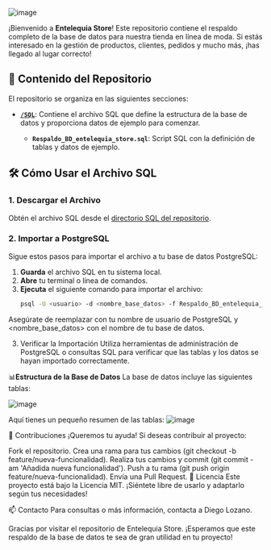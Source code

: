 ![image](https://github.com/user-attachments/assets/eaa6b40e-fda3-40db-9f04-0d3ffaae09b5)

¡Bienvenido a **Entelequia Store**! Este repositorio contiene el respaldo completo de la base de datos para nuestra tienda en línea de moda. Si estás interesado en la gestión de productos, clientes, pedidos y mucho más, ¡has llegado al lugar correcto!

## 📁 Contenido del Repositorio

El repositorio se organiza en las siguientes secciones:

- **[`/SQL`](SQL/)**: Contiene el archivo SQL que define la estructura de la base de datos y proporciona datos de ejemplo para comenzar.

  - **`Respaldo_BD_entelequia_store.sql`**: Script SQL con la definición de tablas y datos de ejemplo.

## 🛠️ Cómo Usar el Archivo SQL

### 1. Descargar el Archivo

Obtén el archivo SQL desde el [directorio SQL del repositorio](https://github.com/diegolozadev/BD_ENTELEQUIA_STORE/tree/main/SQL).

### 2. Importar a PostgreSQL

Sigue estos pasos para importar el archivo a tu base de datos PostgreSQL:

1. **Guarda** el archivo SQL en tu sistema local.
2. **Abre** tu terminal o línea de comandos.
3. **Ejecuta** el siguiente comando para importar el archivo:
   ```bash
   psql -U <usuario> -d <nombre_base_datos> -f Respaldo_BD_entelequia_store.sql
Asegúrate de reemplazar <usuario> con tu nombre de usuario de PostgreSQL y <nombre_base_datos> con el nombre de tu base de datos.

3. Verificar la Importación
Utiliza herramientas de administración de PostgreSQL o consultas SQL para verificar que las tablas y los datos se hayan importado correctamente.

📊**Estructura de la Base de Datos**
La base de datos incluye las siguientes tablas:

![image](https://github.com/user-attachments/assets/49b97ff8-4d9a-4a5d-8091-5775fc102116)

Aquí tienes un pequeño resumen de las tablas:
![image](https://github.com/user-attachments/assets/f6213e83-0173-4c18-8eff-326682e3bdb4)

🤝 Contribuciones
¡Queremos tu ayuda! Si deseas contribuir al proyecto:

Fork el repositorio.
Crea una rama para tus cambios (git checkout -b feature/nueva-funcionalidad).
Realiza tus cambios y commit (git commit -am 'Añadida nueva funcionalidad').
Push a tu rama (git push origin feature/nueva-funcionalidad).
Envía una Pull Request.
📜 Licencia
Este proyecto está bajo la Licencia MIT. ¡Siéntete libre de usarlo y adaptarlo según tus necesidades!

📫 Contacto
Para consultas o más información, contacta a Diego Lozano.

Gracias por visitar el repositorio de Entelequia Store. ¡Esperamos que este respaldo de la base de datos te sea de gran utilidad en tu proyecto!

